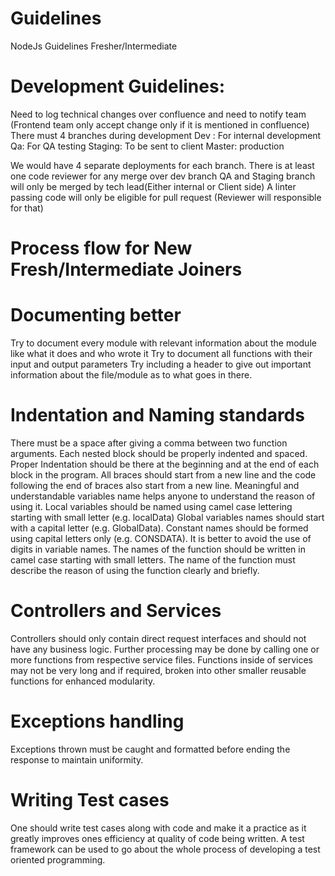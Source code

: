 # Guidelines
NodeJs Guidelines Fresher/Intermediate

# Development Guidelines:

Need to log technical changes over confluence and need to notify team (Frontend team only accept change only if it is mentioned in confluence)
There must 4 branches during development
Dev : For internal development
Qa: For QA testing
Staging: To be sent to client
Master: production

We would have 4 separate deployments for each branch.
There is at least one code reviewer for any merge over dev branch
QA and Staging branch will only be merged by tech lead(Either internal or Client side)
A linter passing code will only be eligible for pull request (Reviewer will responsible for that)

# Process flow for New Fresh/Intermediate Joiners

# Documenting better
Try to document every module with relevant information about the module like what it does and who wrote it
Try to document all functions with their input and output parameters
Try including a header to give out important information about the file/module as to what goes in there.

# Indentation and Naming standards
There must be a space after giving a comma between two function arguments.
Each nested block should be properly indented and spaced.
Proper Indentation should be there at the beginning and at the end of each block in the program.
All braces should start from a new line and the code following the end of braces also start from a new line.
Meaningful and understandable variables name helps anyone to understand the reason of using it.
Local variables should be named using camel case lettering starting with small letter (e.g. localData) 
Global variables names should start with a capital letter (e.g. GlobalData).
Constant names should be formed using capital letters only (e.g. CONSDATA).
It is better to avoid the use of digits in variable names.
The names of the function should be written in camel case starting with small letters.
The name of the function must describe the reason of using the function clearly and briefly.

# Controllers and Services
Controllers should only contain direct request interfaces and should not have any business logic.
Further processing may be done by calling one or more functions from respective service files. 
Functions inside of services may not be very long and if required, broken into other smaller reusable functions for enhanced modularity. 

# Exceptions handling
Exceptions thrown must be caught and formatted before ending the response to maintain uniformity. 

# Writing Test cases
One should write test cases along with code and make it a practice as it greatly improves ones efficiency at quality of code being written.
A test framework can be used to go about the whole process of developing a test oriented programming.

